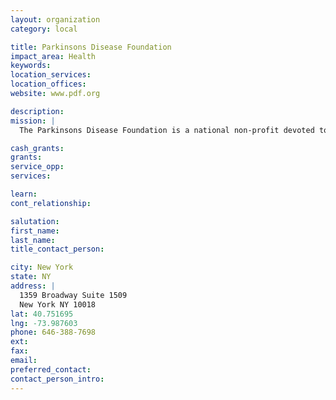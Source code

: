 ```yaml
---
layout: organization
category: local

title: Parkinsons Disease Foundation
impact_area: Health
keywords: 
location_services: 
location_offices: 
website: www.pdf.org

description: 
mission: |
  The Parkinsons Disease Foundation is a national non-profit devoted to funding reseach, providing education and advocating for Parkinson's.  We strive to bring help and hope to as many as one million Americans who now suffer from the debilitating condition.

cash_grants: 
grants: 
service_opp: 
services: 

learn: 
cont_relationship: 

salutation: 
first_name: 
last_name: 
title_contact_person: 

city: New York
state: NY
address: |
  1359 Broadway Suite 1509  
  New York NY 10018
lat: 40.751695
lng: -73.987603
phone: 646-388-7698
ext: 
fax: 
email: 
preferred_contact: 
contact_person_intro: 
---
```

